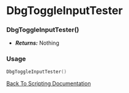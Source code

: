 # DbgToggleInputTester

### DbgToggleInputTester()
- ***Returns:*** Nothing

### Usage

```Lua
DbgToggleInputTester()
```


[Back To Scripting Documentation](../README.md)
